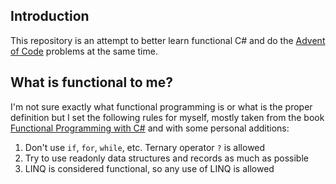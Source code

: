 ## Introduction

This repository is an attempt to better learn functional C# and do the 
[Advent of Code](https://adventofcode.com/) problems at the same time.

## What is functional to me?

I'm not sure exactly what functional programming is or what is the
proper definition but I set the following rules for myself, mostly taken
from the book [Functional Programming with C#](https://learning.oreilly.com/library/view/functional-programming-with/9781492097068/)
and with some personal additions:

1. Don't use `if`, `for`, `while`, etc. Ternary operator `?` is allowed
2. Try to use readonly data structures and records as much as possible
3. LINQ is considered functional, so any use of LINQ is allowed